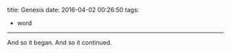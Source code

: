 title: Genesis
date: 2016-04-02 00:26:50
tags:
  - word
---
And so it began. <!-- more --> And so it continued.
